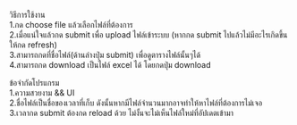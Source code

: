 วิธีการใช้งาน  
1.กด choose file แล้วเลือกไฟล์ที่ต้องการ  
2.เมื่อแน่ใจแล้วกด submit เพื่อ upload ไฟล์เข้าระบบ (หากกด submit ไปแล้วไม่มีอะไรเกิดขึ้นให้กด refresh)  
3.สามารถกดที่ชื่อไฟล์(ด้านล่างปุ่ม submit) เพื่อดูตารางไฟล์นั้นๆได้  
4.สามารถกด download เป็นไฟล์ excel ได้ โดยกดปุ่ม download  
  
ข้อจำกัดโปรแกรม  
1.ความสวยงาม && UI  
2.ชื่อไฟล์เป็นชื่อของเวลาที่เก็บ ดังนั้นหากมีไฟล์จำนวนมากอาจทำให้หาไฟล์ที่ต้องการไม่เจอ  
3.เวลากด submit ต้องกด reload ด้วย ไม่งั้นจะไม่เห็นไฟล์ใหม่ที่อัปเดตเข้ามา  
